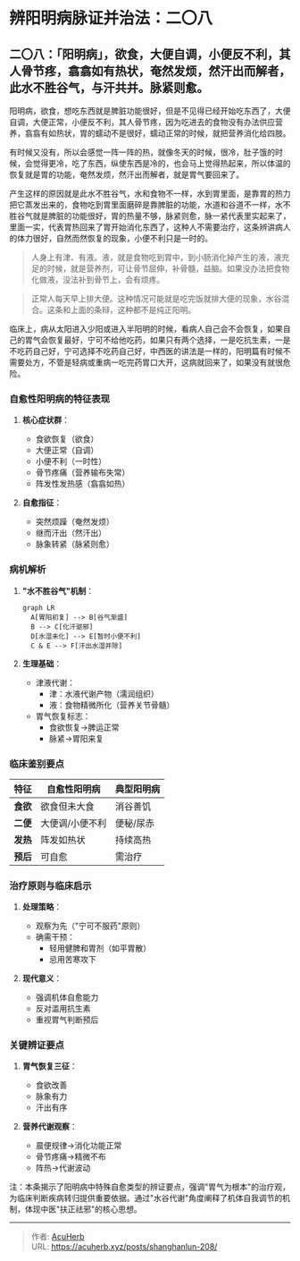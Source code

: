 # 辨阳明病脉证并治法：二〇八


## 二〇八：「阳明病」，欲食，大便自调，小便反不利，其人骨节疼，翕翕如有热状，奄然发烦，然汗出而解者，此水不胜谷气，与汗共并。脉紧则愈。

<!--more-->

阳明病，欲食，想吃东西就是脾脏功能很好，但是不见得已经开始吃东西了，大便自调，大便正常，小便反不利，其人骨节疼，因为吃进去的食物没有办法供应营养，翕翕有如热状，胃的蠕动不是很好，蠕动正常的时候，就把营养消化给四肢。

有时候又没有，所以会感觉一阵一阵的热，就像冬天的时候，很冷，肚子饿的时候，会觉得更冷，吃了东西，纵使东西是冷的，也会马上觉得热起来，所以体温的恢复就是胃的功能，奄然发烦，然汗出而解者，就是胃气要回来了。

产生这样的原因就是此水不胜谷气，水和食物不一样，水到胃里面，是靠胃的热力把它蒸发出来的，食物吃到胃里面磨碎是靠脾脏的功能，水道和谷道不一样，水不胜谷气就是脾脏的功能很好，胃的热量不够，脉紧则愈，脉一紧代表里实起来了，里面一实，代表胃热回来了胃开始消化东西了，这种人不需要治疗，这条辨讲病人的体力很好，自然而然恢复的现象，小便不利只是一时的。

> 人身上有津、有液。液，就是食物吃到胃中，到小肠消化掉产生的液，液充足的时候，就是营养剂，可让骨节屈伸，补骨髓，益脑。如果没办法把食物化做液，没法补到骨节上，会有烦疼。

> 正常人每天早上排大便。这种情况可能就是吃完饭就排大便的现象，水谷混合。这条和上面的条辩，这种都不是纯正阳明。

临床上，病从太阳进入少阳或进入半阳明的时候，看病人自己会不会恢复，如果自己的胃气会恢复最好，宁可不给他吃药，如果只有两个选择，一是吃抗生素，一是不吃药自己好，宁可选择不吃药自己好，中西医的讲法是一样的，阳明篇有时候不需要处方，不管是轻病或重病一吃完药胃口大开，这病就回来了，如果没有就很危险。

### 自愈性阳明病的特征表现
1. **核心症状群**：
   - 食欲恢复（欲食）
   - 大便正常（自调）
   - 小便不利（一时性）
   - 骨节疼痛（营养输布失常）
   - 阵发性发热感（翕翕如热）

2. **自愈指征**：
   - 突然烦躁（奄然发烦）
   - 继而汗出（然汗出）
   - 脉象转紧（脉紧则愈）

### 病机解析
1. **"水不胜谷气"机制**：
   ```mermaid
   graph LR
     A[胃阳初复] --> B[谷气渐盛]
     B --> C[化汗驱邪]
     D[水湿未化] --> E[暂时小便不利]
     C & E --> F[汗出水湿并除]
   ```

2. **生理基础**：
   - 津液代谢：
     * 津：水液代谢产物（濡润组织）
     * 液：食物精微所化（营养关节骨髓）
   - 胃气恢复标志：
     * 食欲恢复→脾运正常
     * 脉紧→胃阳来复

### 临床鉴别要点
| 特征        | 自愈性阳明病 | 典型阳明病 |
|-------------|--------------|------------|
| **食欲**    | 欲食但未大食 | 消谷善饥   |
| **二便**    | 大便调/小便不利 | 便秘/尿赤  |
| **发热**    | 阵发如热状   | 持续高热   |
| **预后**    | 可自愈       | 需治疗     |

### 治疗原则与临床启示
1. **处理策略**：
   - 观察为先（"宁可不服药"原则）
   - 确需干预：
     * 轻用健脾和胃剂（如平胃散）
     * 忌用苦寒攻下

2. **现代意义**：
   - 强调机体自愈能力
   - 反对滥用抗生素
   - 重视胃气判断预后

### 关键辨证要点
1. **胃气恢复三征**：
   - 食欲改善
   - 脉象有力
   - 汗出有序

2. **营养代谢观察**：
   - 晨便规律→消化功能正常
   - 骨节疼痛→精微不布
   - 阵热→代谢波动

注：本条揭示了阳明病中特殊自愈类型的辨证要点，强调"胃气为根本"的治疗观，为临床判断疾病转归提供重要依据。通过"水谷代谢"角度阐释了机体自我调节的机制，体现中医"扶正祛邪"的核心思想。

---

> 作者: [AcuHerb](https://acuherb.xyz)  
> URL: https://acuherb.xyz/posts/shanghanlun-208/  

